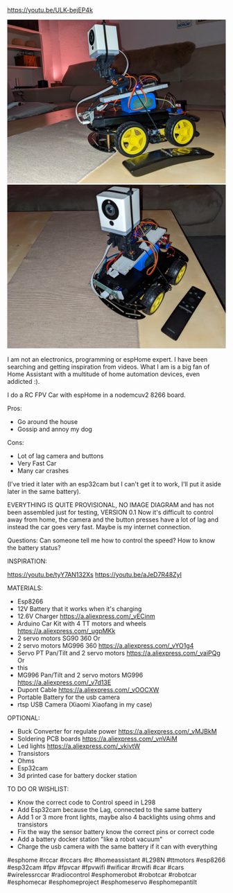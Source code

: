 https://youtu.be/ULK-bejEP4k

![](rc_car_v_0_1_picture_1.jpg)
![](rc_car_v_0_1_picture_2.jpg)

I am not an electronics, programming or espHome expert. I have been searching and getting inspiration from videos. What I am is a big fan of Home Assistant with a multitude of home automation devices, even addicted :).

I do a RC FPV Car with espHome in a nodemcuv2 8266 board.
 
Pros:
  - Go around the house 
  - Gossip and annoy my dog

Cons:
 - Lot of lag camera and buttons
 - Very Fast Car
 - Many car crashes

(I've tried it later with an esp32cam but I can't get it to work, I'll put it aside later in the same battery).

 EVERYTHING IS QUITE PROVISIONAL, NO IMAGE DIAGRAM and has not been assembled just for testing, VERSION 0.1
  Now it's difficult to control away from home, the camera and the button presses have a lot of lag and instead the car goes very fast. Maybe is my internet connection. 

Questions:
Can someone tell me how to control the speed?
How to know the battery status?

INSPIRATION:

https://youtu.be/tyY7AN132Xs
https://youtu.be/aJeD7R48ZyI

MATERIALS:

 - Esp8266
 - 12V Battery that it works when it's charging
 -  12.6V Charger
https://a.aliexpress.com/_vECinm
- Arduino Car Kit with 4 TT motors and wheels
https://a.aliexpress.com/_ugpMKk
- 2 servo motors  SG90 360
Or
- 2 servo motors MG996 360
https://a.aliexpress.com/_vYO1g4
- Servo PT Pan/Tilt and 2 servo motors
https://a.aliexpress.com/_vaiPQg
Or
- this 
-  MG996 Pan/Tilt and 2 servo motors MG996 
https://a.aliexpress.com/_v7d13E
- Dupont Cable
 https://a.aliexpress.com/_vOOCXW
 - Portable Battery for the usb camera
 - rtsp USB Camera (Xiaomi Xiaofang in my case)

OPTIONAL: 

 - Buck Converter for regulate power
 https://a.aliexpress.com/_vMJBkM
  - Soldering PCB boards
https://a.aliexpress.com/_vnVAiM
  - Led lights
https://a.aliexpress.com/_vkivtW
  - Transistors
  - Ohms
  - Esp32cam
  - 3d printed case for battery docker station

TO DO OR WISHLIST:

- Know the correct code to Control speed in L298
- Add Esp32cam because the Lag, connected to the same battery
- Add 1 or 3 more front lights, maybe also 4 backlights using ohms and transistors
- Fix the way the sensor battery know the correct pins or correct code
- Add a battery docker station "like a robot vacuum"
- Charge the usb camera with the same battery if it can with everything 


#esphome #rccar #rccars #rc #homeassistant #L298N #ttmotors #esp8266 #esp32cam #fpv #fpvcar #fpvwifi #wificar #rcwifi #car #cars #wirelessrccar #radiocontrol #esphomerobot #robotcar #robotcar #esphomecar #esphomeproject #esphomeservo #esphomepantilt

